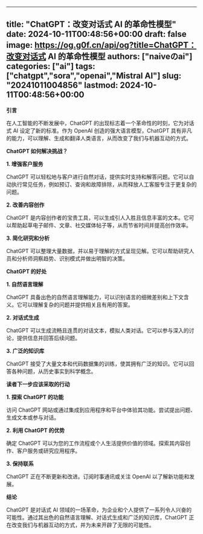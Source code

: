 
---
title: "ChatGPT：改变对话式 AI 的革命性模型"
date: 2024-10-11T00:48:56+00:00
draft: false
image: https://og.g0f.cn/api/og?title=ChatGPT：改变对话式 AI 的革命性模型
authors: ["naiveのai"]
categories: ["ai"]
tags: ["chatgpt","sora","openai","Mistral AI"]
slug: "20241011004856"
lastmod: 2024-10-11T00:48:56+00:00
---
**引言**

在人工智能的不断发展中，ChatGPT 的出现标志着一个革命性的时刻，它为对话式 AI 设定了新的标准。作为 OpenAI 创造的强大语言模型，ChatGPT 具有非凡的能力，可以理解、生成和翻译人类语言，从而改变了我们与机器互动的方式。

**ChatGPT 如何解决挑战？**

**1. 增强客户服务**

ChatGPT 可以轻松地与客户进行自然对话，提供实时支持和解答问题。它可以自动执行常见任务，例如预订、查询和故障排除，从而释放人工客服专注于更复杂的问题。

**2. 改善内容创作**

ChatGPT 是内容创作者的宝贵工具，可以生成引人入胜且信息丰富的文本。它可以帮助起草电子邮件、文章、社交媒体帖子等，从而节省时间并提高创作效率。

**3. 简化研究和分析**

ChatGPT 可以整理大量数据，并以易于理解的方式呈现见解。它可以帮助研究人员和分析师洞察趋势、识别模式并做出明智的决策。

**ChatGPT 的好处**

**1. 自然语言理解**

ChatGPT 具备出色的自然语言理解能力，可以识别语言的细微差别和上下文含义。它可以理解复杂的问题并提供相关且有用的答案。

**2. 对话式生成**

ChatGPT 可以生成流畅且连贯的对话文本，模拟人类对话。它可以参与深入的讨论，提供信息并回答后续问题。

**3. 广泛的知识库**

ChatGPT 接受了大量文本和代码数据集的训练，使其拥有广泛的知识。它可以回答各种问题，从历史事实到科学概念。

**读者下一步应该采取的行动**

**1. 探索 ChatGPT 的功能**

访问 ChatGPT 网站或通过集成到应用程序和平台中体验其功能。尝试提出问题、生成文本或参与对话。

**2. 利用 ChatGPT 的优势**

确定 ChatGPT 可以为您的工作流程或个人生活提供价值的领域。探索其内容创作、客户服务或研究应用程序。

**3. 保持联系**

ChatGPT 正在不断更新和改进。订阅时事通讯或关注 OpenAI 以了解新功能和发展。

**结论**

ChatGPT 是对话式 AI 领域的一场革命，为企业和个人提供了一系列令人兴奋的可能性。通过其出色的自然语言理解、对话式生成和广泛的知识库，ChatGPT 正在改变我们与机器互动的方式，并为未来开辟了无限的可能性。